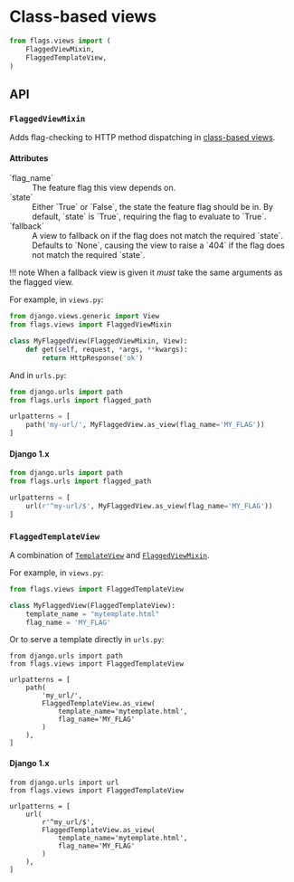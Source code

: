# Class-based views

```python
from flags.views import (
    FlaggedViewMixin,
    FlaggedTemplateView,
)
```

## API

### `FlaggedViewMixin`

Adds flag-checking to HTTP method dispatching in [class-based views](https://docs.djangoproject.com/en/2.2/topics/class-based-views/).

#### Attributes

<dl>
  <dt>`flag_name`</dt>
  <dd>The feature flag this view depends on.</dd>

  <dt>`state`</dt>
  <dd>Either `True` or `False`, the state the feature flag should be in. By default, `state` is `True`, requiring the flag to evaluate to `True`.</dd>

  <dt>`fallback`</dt>
  <dd>A view to fallback on if the flag does not match the required `state`. Defaults to `None`, causing the view to raise a `404` if the flag does not match the required `state`.</dd>
</dl> 

!!! note
    When a fallback view is given it *must* take the same arguments as the flagged view.

For example, in `views.py`:

```python
from django.views.generic import View
from flags.views import FlaggedViewMixin

class MyFlaggedView(FlaggedViewMixin, View):
    def get(self, request, *args, **kwargs):
        return HttpResponse('ok')
```

And in `urls.py`:

```python
from django.urls import path
from flags.urls import flagged_path

urlpatterns = [
    path('my-url/', MyFlaggedView.as_view(flag_name='MY_FLAG'))
]
```

#### Django 1.x

```python
from django.urls import path
from flags.urls import flagged_path

urlpatterns = [
    url(r'^my-url/$', MyFlaggedView.as_view(flag_name='MY_FLAG'))
]
```

### `FlaggedTemplateView`

A combination of [`TemplateView`](https://docs.djangoproject.com/en/2.2/ref/class-based-views/base/#templateview) and [`FlaggedViewMixin`](#flaggedviewmixin).

For example, in `views.py`:

```python
from flags.views import FlaggedTemplateView

class MyFlaggedView(FlaggedTemplateView):
    template_name = "mytemplate.html"
    flag_name = 'MY_FLAG'
```

Or to serve a template directly in `urls.py`:

```
from django.urls import path
from flags.views import FlaggedTemplateView

urlpatterns = [
    path(
        'my_url/', 
        FlaggedTemplateView.as_view(
            template_name='mytemplate.html', 
            flag_name='MY_FLAG'
        )
    ),
]
```

#### Django 1.x

```
from django.urls import url
from flags.views import FlaggedTemplateView

urlpatterns = [
    url(
        r'^my_url/$', 
        FlaggedTemplateView.as_view(
            template_name='mytemplate.html', 
            flag_name='MY_FLAG'
        )
    ),
]
```
